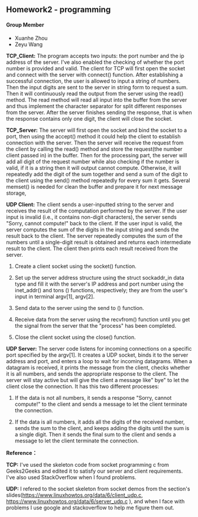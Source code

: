 
## Homework2 - programming


#### Group Member

- Xuanhe Zhou
- Zeyu Wang

**TCP_Client:** The program accepts two inputs: the port number and the ip address of the server. I've also enabled the checking of whether the port number is provided and valid. The client for TCP will first open the socket and connect with the server with connect() function. After establishing a successful connection, the user is allowed to input a string of numbers. Then the input digits are sent to the server in string form to request a sum. Then it will continuously read the output from the server using the read() method. The read method will read all input into the buffer from the server and thus implement the character separator for split different responses from the server. After the server finishes sending the response, that is when the response contains only one digit, the client will close the socket.

**TCP_Server:** The server will first open the socket and bind the socket to a port, then using the accept() method it could help the client to establish connection with the server. Then the server will receive the request from the client by calling the read() method and store the request(the number client passed in) in the buffer. Then for the processing part, the server will add all digit of the request number while also checking if the number is valid, if it is a string then it will output cannot compute. Otherwise, it will repeatedly add the digit of the sum together and send a sum of the digit to the client using the send() method repeatedly for every sum it gets. Several memset() is needed for clean the buffer and prepare it for next message storage,

**UDP Client:** The client sends a user-inputted string to the server and receives the result of the computation performed by the server. If the user input is invalid (i.e., it contains non-digit characters), the server sends "Sorry, cannot compute!" back to the client. If the user input is valid, the server computes the sum of the digits in the input string and sends the result back to the client. The server repeatedly computes the sum of the numbers until a single-digit result is obtained and returns each intermediate result to the client. The client then prints each result received from the server.

1.  Create a client socket using the socket() function.
    
2.  Set up the server address structure using the struct sockaddr_in data type and fill it with the server's IP address and port number using the inet_addr() and tons () functions, respectively; they are from the user's input in terminal argv[1], argv[2].
    
3.  Send data to the server using the send to () function.
    
4.  Receive data from the server using the recvfrom() function until you get the signal from the server that the "process" has been completed.
    
5.  Close the client socket using the close() function.

**UDP Server:** The server code listens for incoming connections on a specific port specified by the argv[1]. It creates a UDP socket, binds it to the server address and port, and enters a loop to wait for incoming datagrams. When a datagram is received, it prints the message from the client, checks whether it is all numbers, and sends the appropriate response to the client. The server will stay active but will give the client a message like" bye" to let the client close the connection. It has this two different processes:

1.  If the data is not all numbers, it sends a response "Sorry, cannot compute!" to the client and sends a message to let the client terminate the connection.
    
2.  If the data is all numbers, it adds all the digits of the received number, sends the sum to the client, and keeps adding the digits until the sum is a single digit. Then it sends the final sum to the client and sends a message to let the client terminate the connection.
    

 **Reference：**
 
**TCP:** I've used the skeleton code from socket programming c from Geeks2Geeks and edited it to satisfy our server and client requirements. I've also used StackOverflow when I found problems.

**UDP:** I refered to the socket skeleton from socket demos from the section's slides(https://www.linuxhowtos.org/data/6/client_udp.c, https://www.linuxhowtos.org/data/6/server_udp.c ), and when I face with problems I use google and stackoverflow to help me figure them out.
